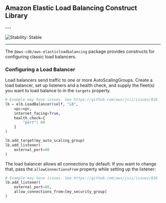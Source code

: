 ## Amazon Elastic Load Balancing Construct Library

<html></html>---


![Stability: Stable](https://img.shields.io/badge/stability-Stable-success.svg?style=for-the-badge)

---
<html></html>

The `@aws-cdk/aws-elasticloadbalancing` package provides constructs for configuring
classic load balancers.

### Configuring a Load Balancer

Load balancers send traffic to one or more AutoScalingGroups. Create a load
balancer, set up listeners and a health check, and supply the fleet(s) you want
to load balance to in the `targets` property.

```python
# Example may have issues. See https://github.com/aws/jsii/issues/826
lb = elb.LoadBalancer(self, "LB",
    vpc=vpc,
    internet_facing=True,
    health_check={
        "port": 80
    }
)

lb.add_target(my_auto_scaling_group)
lb.add_listener(
    external_port=80
)
```

The load balancer allows all connections by default. If you want to change that,
pass the `allowConnectionsFrom` property while setting up the listener:

```python
# Example may have issues. See https://github.com/aws/jsii/issues/826
lb.add_listener(
    external_port=80,
    allow_connections_from=[my_security_group]
)
```
